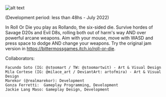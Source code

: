 ![alt text](https://img.itch.zone/aW1nLzk1NTU4NTAuZ2lm/original/z7Ykye.gif)

(Development period: less than 48hs - July 2022)

In Roll Or Die you play as Rollando, the six-sided die. Survive hordes of Savage D20s and Evil D8s, rolling both out of harm's way AND over powerful arcane weapons.
Aim with your mouse, move with WASD and press space to dodge AND change your weapons. Try the original jam version in https://bittermossgames.itch.io/roll-or-die.

Collaborators:

    Facundo Soto (IG: @stoomart / TW: @stoomartwit) - Art & Visual Design
    Mila Cortese (IG: @milace_art / DeviantArt: artofmira) - Art & Visual Design
    Marekor (@realmarekor): Development
    Gonza Ferretti:  Gameplay Programming, Development
    Jackie Lang Maso: Gameplay Design, Development
